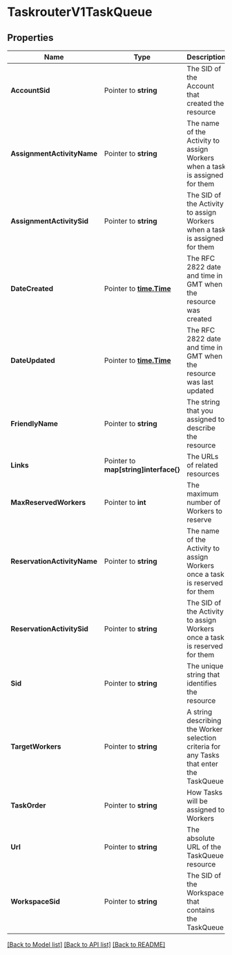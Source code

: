 # TaskrouterV1TaskQueue

## Properties

Name | Type | Description | Notes
------------ | ------------- | ------------- | -------------
**AccountSid** | Pointer to **string** | The SID of the Account that created the resource |
**AssignmentActivityName** | Pointer to **string** | The name of the Activity to assign Workers when a task is assigned for them |
**AssignmentActivitySid** | Pointer to **string** | The SID of the Activity to assign Workers when a task is assigned for them |
**DateCreated** | Pointer to [**time.Time**](time.Time.md) | The RFC 2822 date and time in GMT when the resource was created |
**DateUpdated** | Pointer to [**time.Time**](time.Time.md) | The RFC 2822 date and time in GMT when the resource was last updated |
**FriendlyName** | Pointer to **string** | The string that you assigned to describe the resource |
**Links** | Pointer to **map[string]interface{}** | The URLs of related resources |
**MaxReservedWorkers** | Pointer to **int** | The maximum number of Workers to reserve |
**ReservationActivityName** | Pointer to **string** | The name of the Activity to assign Workers once a task is reserved for them |
**ReservationActivitySid** | Pointer to **string** | The SID of the Activity to assign Workers once a task is reserved for them |
**Sid** | Pointer to **string** | The unique string that identifies the resource |
**TargetWorkers** | Pointer to **string** | A string describing the Worker selection criteria for any Tasks that enter the TaskQueue |
**TaskOrder** | Pointer to **string** | How Tasks will be assigned to Workers |
**Url** | Pointer to **string** | The absolute URL of the TaskQueue resource |
**WorkspaceSid** | Pointer to **string** | The SID of the Workspace that contains the TaskQueue |

[[Back to Model list]](../README.md#documentation-for-models) [[Back to API list]](../README.md#documentation-for-api-endpoints) [[Back to README]](../README.md)


